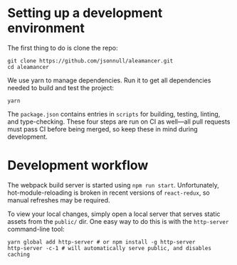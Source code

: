 # Setting up a development environment

The first thing to do is clone the repo:

```
git clone https://github.com/jsonnull/aleamancer.git
cd aleamancer
```

We use yarn to manage dependencies. Run it to get all dependencies needed to
build and test the project:

```
yarn
```

The `package.json` contains entries in `scripts` for building, testing,
linting, and type-checking. These four steps are run on CI as well—all pull
requests must pass CI before being merged, so keep these in mind during
development.

# Development workflow

The webpack build server is started using `npm run start`. Unfortunately,
hot-module-reloading is broken in recent versions of `react-redux`, so manual
refreshes may be required.

To view your local changes, simply open a local server that serves static
assets from the `public/` dir. One easy way to do this is with the
`http-server` command-line tool:

```
yarn global add http-server # or npm install -g http-server
http-server -c-1 # will automatically serve public, and disables caching
```
